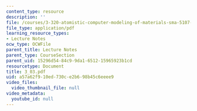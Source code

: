 ```yaml
---
content_type: resource
description: ''
file: /courses/3-320-atomistic-computer-modeling-of-materials-sma-5107-spring-2005/a57a62f910ed730ce2b698b45c6eeee9_3_03.pdf
file_type: application/pdf
learning_resource_types:
- Lecture Notes
ocw_type: OCWFile
parent_title: Lecture Notes
parent_type: CourseSection
parent_uid: 15296d54-84c9-9da1-6512-15965923b1cd
resourcetype: Document
title: 3_03.pdf
uid: a57a62f9-10ed-730c-e2b6-98b45c6eeee9
video_files:
  video_thumbnail_file: null
video_metadata:
  youtube_id: null
---
```

